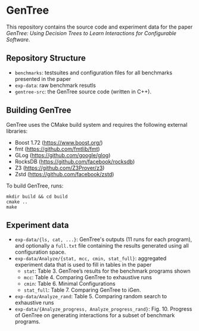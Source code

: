 # GenTree

This repository contains the source code and experiment data for the paper *GenTree: Using Decision Trees to Learn Interactions for Configurable Software*.

## Repository Structure
+ `benchmarks`: testsuites and configuration files for all benchmarks presented in the paper
+ `exp-data`: raw benchmark resutls
+ `gentree-src`: the GenTree source code (written in C++).

## Building GenTree
GenTree uses the CMake build system and requires the following external libraries:
- Boost 1.72 (https://www.boost.org/)
- fmt (https://github.com/fmtlib/fmt)
- GLog (https://github.com/google/glog)
- RocksDB (https://github.com/facebook/rocksdb)
- Z3 (https://github.com/Z3Prover/z3)
- Zstd (https://github.com/facebook/zstd)

To build GenTree, runs:
```shell script
mkdir build && cd build
cmake ..
make
```

## Experiment data
- `exp-data/{ls, cat, ...}`: GenTree's outputs (11 runs for each program), and optionally a `full.txt` file containing the results generated using all configuration space.
- `exp-data/Analyze/{stat, mcc, cmin, stat_full}`: aggregated experiment data that is used to fill in tables in the paper
  + `stat`: Table 3. GenTree’s results for the benchmark programs shown 
  + `mcc`: Table 4. Comparing GenTree to exhaustive runs
  + `cmin`: Table 6. Minimal Configurations
  + `stat_full`: Table 7. Comparing GenTree to iGen.
- `exp-data/Analyze_rand`: Table 5. Comparing random search to exhaustive runs
- `exp-data/{Analyze_progress, Analyze_progress_rand}`: Fig. 10. Progress of GenTree on generating interactions for a subset of benchmark programs.
